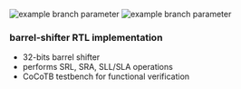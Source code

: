 ![example branch parameter](https://github.com/npatsiatzis/barrel_shifter/actions/workflows/main.yml/badge.svg?branch=regression)
![example branch parameter](https://github.com/npatsiatzis/barrel_shifter/actions/workflows/main.yml/badge.svg?branch=Functional%20Coverage)
### barrel-shifter RTL implementation


- 32-bits barrel shifter
- performs SRL, SRA, SLL/SLA operations
- CoCoTB testbench for functional verification

